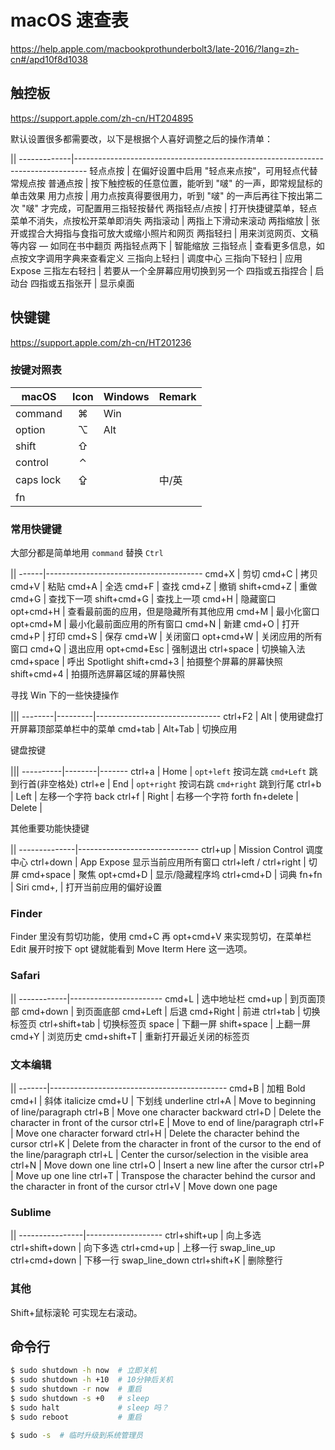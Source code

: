 # macOS 速查表

https://help.apple.com/macbookprothunderbolt3/late-2016/?lang=zh-cn#/apd10f8d1038


## 触控板

https://support.apple.com/zh-cn/HT204895

默认设置很多都需要改，以下是根据个人喜好调整之后的操作清单：

||
-------------|---------------------------------------------------------------------------------
轻点点按      | 在偏好设置中启用 "轻点来点按"，可用轻点代替常规点按
普通点按      | 按下触控板的任意位置，能听到 "啵" 的一声，即常规鼠标的单击效果
用力点按      | 用力点按真得要很用力，听到 "啵" 的一声后再往下按出第二次 "啵" 才完成，可配置用三指轻按替代
两指轻点/点按  | 打开快捷键菜单，轻点菜单不消失，点按松开菜单即消失
两指滚动      | 两指上下滑动来滚动
两指缩放      | 张开或捏合大拇指与食指可放大或缩小照片和网页
两指轻扫      | 用来浏览网页、文稿等内容 — 如同在书中翻页
两指轻点两下   | 智能缩放
三指轻点       | 查看更多信息，如点按文字调用字典来查看定义
三指向上轻扫   | 调度中心
三指向下轻扫   | 应用 Expose
三指左右轻扫   | 若要从一个全屏幕应用切换到另一个
四指或五指捏合 | 启动台
四指或五指张开 | 显示桌面


## 快键键

https://support.apple.com/zh-cn/HT201236

### 按键对照表

macOS    | Icon | Windows | Remark
---------|:----:|---------|---------
command  |  ⌘   |   Win   |
option   |  ⌥   |   Alt   |
shift    |  ⇧   |         |
control  |  ⌃   |         |
caps lock|  ⇪   |         | 中/英
fn       |      |         |

### 常用快键键

大部分都是简单地用 `command` 替换 `Ctrl`

||
------|--------------------------------------- 
cmd+X | 剪切
cmd+C | 拷贝
cmd+V | 粘贴
cmd+A | 全选
cmd+F | 查找
cmd+Z        | 撤销
shift+cmd+Z  | 重做
cmd+G        | 查找下一项
shift+cmd+G  | 查找上一项
cmd+H     | 隐藏窗口
opt+cmd+H | 查看最前面的应用，但是隐藏所有其他应用
cmd+M     | 最小化窗口
opt+cmd+M | 最小化最前面应用的所有窗口
cmd+N | 新建
cmd+O | 打开
cmd+P | 打印
cmd+S | 保存
cmd+W       | 关闭窗口
opt+cmd+W   | 关闭应用的所有窗口
cmd+Q       | 退出应用
opt+cmd+Esc | 强制退出
ctrl+space  | 切换输入法
cmd+space   | 呼出 Spotlight
shift+cmd+3    | 拍摄整个屏幕的屏幕快照
shift+cmd+4    | 拍摄所选屏幕区域的屏幕快照

寻找 Win 下的一些快捷操作

|||
--------|---------|-------------------------------
ctrl+F2 | Alt     | 使用键盘打开屏幕顶部菜单栏中的菜单
cmd+tab | Alt+Tab | 切换应用

键盘按键

|||
----------|--------|-------
ctrl+a    | Home   | `opt+left` 按词左跳  `cmd+Left` 跳到行首(非空格处)
ctrl+e    | End    | `opt+right` 按词右跳  `cmd+right` 跳到行尾
ctrl+b    | Left   | 左移一个字符 back
ctrl+f    | Right  | 右移一个字符 forth
fn+delete | Delete | 

其他重要功能快捷键

||
--------------|------------------------------
ctrl+up       | Mission Control 调度中心
ctrl+down     | App Expose 显示当前应用所有窗口
ctrl+left / ctrl+right | 切屏
cmd+space     | 聚焦
opt+cmd+D     | 显示/隐藏程序坞
ctrl+cmd+D    | 词典
fn+fn         | Siri
cmd+,         | 打开当前应用的偏好设置

### Finder

Finder 里没有剪切功能，使用 cmd+C 再 opt+cmd+V 来实现剪切，在菜单栏 Edit 展开时按下 opt 键就能看到 Move Iterm Here 这一选项。

### Safari

||
------------|-----------------------
cmd+L       | 选中地址栏
cmd+up      | 到页面顶部
cmd+down    | 到页面底部
cmd+Left    | 后退
cmd+Right   | 前进
ctrl+tab        | 切换标签页
ctrl+shift+tab  | 切换标签页
space           | 下翻一屏
shift+space     | 上翻一屏
cmd+Y       | 浏览历史
cmd+shift+T | 重新打开最近关闭的标签页

### 文本编辑

||
-------|--------------------------------------------
cmd+B  | 加粗 Bold
cmd+I  | 斜体 italicize
cmd+U  | 下划线 underline
ctrl+A | Move to beginning of line/paragraph
ctrl+B | Move one character backward
ctrl+D | Delete the character in front of the cursor
ctrl+E | Move to end of line/paragraph
ctrl+F | Move one character forward
ctrl+H | Delete the character behind the cursor
ctrl+K | Delete from the character in front of the cursor to the end of the line/paragraph
ctrl+L | Center the cursor/selection in the visible area
ctrl+N | Move down one line
ctrl+O | Insert a new line after the cursor
ctrl+P | Move up one line
ctrl+T | Transpose the character behind the cursor and the character in front of the cursor
ctrl+V | Move down one page

### Sublime

||
----------------|-------------------
ctrl+shift+up   | 向上多选
ctrl+shift+down | 向下多选
ctrl+cmd+up     | 上移一行 swap_line_up
ctrl+cmd+down   | 下移一行 swap_line_down
ctrl+shift+K    | 删除整行

### 其他

Shift+鼠标滚轮 可实现左右滚动。


## 命令行

```bash
$ sudo shutdown -h now  # 立即关机
$ sudo shutdown -h +10  # 10分钟后关机
$ sudo shutdown -r now  # 重启
$ sudo shutdown -s +0   # sleep
$ sudo halt             # sleep 吗？
$ sudo reboot           # 重启

$ sudo -s  # 临时升级到系统管理员
```
